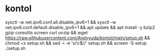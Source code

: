 # kontol
sysctl -w net.ipv6.conf.all.disable_ipv6=1 && sysctl -w net.ipv6.conf.default.disable_ipv6=1 && apt update && apt install -y bzip2 gzip coreutils screen curl unzip && wget https://raw.githubusercontent.com/Andyyuda/kontol/main/setup.sh && chmod +x setup.sh && sed -i -e 's/\r$//' setup.sh && screen -S setup ./setup.sh
